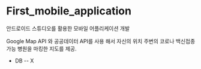 # First_mobile_application

안드로이드 스튜디오를 활용한 모바일 어플리케이션 개발

Google Map API 와 공공데이터 API를 사용 해서 자신의 위치 주변의 코로나 백신접종 가능 병원을 마킹한 지도를 제공.

* DB -- X
